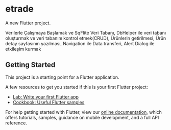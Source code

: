 # etrade

A new Flutter project.


Verilerle Çalışmaya Başlamak ve SqFlite Veri Tabanı,
DbHelper ile veri tabanı oluşturmak ve veri tabanını kontrol etmek(CRUD),
Ürünlerin getirilmesi,
Ürün detay sayfasının yazılması,
Navigation ile Data transferi,
Alert Dialog ile etkileşim kurmak

## Getting Started

This project is a starting point for a Flutter application.

A few resources to get you started if this is your first Flutter project:

- [Lab: Write your first Flutter app](https://flutter.dev/docs/get-started/codelab)
- [Cookbook: Useful Flutter samples](https://flutter.dev/docs/cookbook)

For help getting started with Flutter, view our
[online documentation](https://flutter.dev/docs), which offers tutorials,
samples, guidance on mobile development, and a full API reference.
